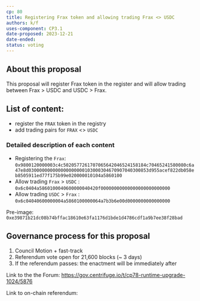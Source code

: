 ```yaml
---
cp: 80
title: Registering Frax token and allowing trading Frax <> USDC
authors: k/f
uses-component: CP3.1
date-proposed: 2023-12-21
date-ended: 
status: voting
---
```


## About this proposal
This proposal will register Frax token in the register and will allow trading between Frax > USDC and USDC > Frax. 

## List of content:
* register the `FRAX` token in the registry
* add trading pairs for `FRAX` <> `USDC`

### Detailed description of each content 
* Registering the `Frax`:
`0x9800120000003c4c5020577261707065642046524158184c70465241580080c6a47e8d030000000000000000000103000304670907040300853d955acef822db058eb8505911ed77f175b99e020000010104a5860100`
* Allow trading `Frax` > `USDC` :
`0x6c0404a5860100040600000040420f00000000000000000000000000`
* Allow trading `USDC` > `Frax` :
`0x6c04040600000004a5860100000064a7b3b6e00d0000000000000000`

Pre-image: `0xe39871b21dc08b74bffac18610e63fa1176d1bde1d4786cdf1a9b7ee38f28bad`


## Governance process for this proposal
1. Council Motion + fast-track
2. Referendum vote open for 21,600 blocks (~ 3 days)
3. If the referendum passes: the enactment will be immediately after


Link to the the Forum: https://gov.centrifuge.io/t/cp78-runtime-upgrade-1024/5876

Link to on-chain referendum:

